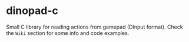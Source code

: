 dinopad-c
=========

Small C library for reading actions from gamepad (DInput format).
Check the `Wiki` section for some info and code examples.
